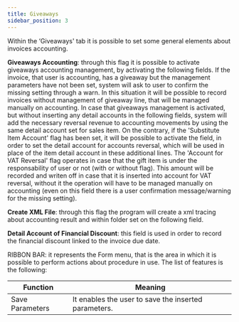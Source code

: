 ```yaml
---
title: Giveaways
sidebar_position: 3
---
```


Within the ‘Giveaways' tab it is possible to set some general elements about invoices accounting. 

**Giveaways Accounting**: through this flag it is possible to activate giveaways accounting management, by activating the following fields. If the invoice, that user is accounting, has a giveaway but the management parameters have not been set, system will ask to user to confirm the missing setting through a warn. In this situation it will be possible to record invoices without management of giveaway line, that will be managed manually on accounting. In case that giveaways management is activated, but without inserting any detail accounts in the following fields, system will add the necessary reversal revenue to accounting movements by using the same detail account set for sales item. On the contrary, if the 'Substitute Item Account' flag has been set, it will be possible to activate the field, in order to set the detail account for accounts reversal, which will be used in place of the item detail account in these additional lines. The 'Account for VAT Reversal' flag operates in case that the gift item is under the responsability of user or not (with or without flag). This amount will be recorded and writen off in case that it is inserted into account for VAT reversal, without it the operation will have to be managed manually on accounting (even on this field there is a user confirmation message/warning for the missing setting).

**Create XML File**: through this flag the program will create a xml tracing about accounting result and within folder set on the following field.

**Detail Account of Financial Discount**: this field is used in order to record the financial discount linked to the invoice due date.

RIBBON BAR: it represents the Form menu, that is the area in which it is possible to perform actions about procedure in use. The list of features is the following:



| Function | Meaning |
| --- | --- |
| Save Parameters | It enables the user to save the inserted parameters. |






